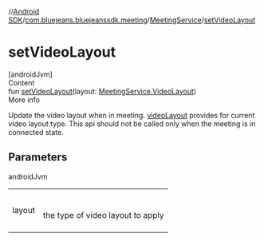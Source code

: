//[Android SDK](../../../index.md)/[com.bluejeans.bluejeanssdk.meeting](../index.md)/[MeetingService](index.md)/[setVideoLayout](set-video-layout.md)



# setVideoLayout  
[androidJvm]  
Content  
fun [setVideoLayout](set-video-layout.md)(layout: [MeetingService.VideoLayout](-video-layout/index.md))  
More info  


Update the video layout when in meeting. [videoLayout](video-layout.md) provides for current video layout type. This api should not be called only when the meeting is in connected state.



## Parameters  
  
androidJvm  
  
| | |
|---|---|
| <a name="com.bluejeans.bluejeanssdk.meeting/MeetingService/setVideoLayout/#com.bluejeans.bluejeanssdk.meeting.MeetingService.VideoLayout/PointingToDeclaration/"></a>layout| <a name="com.bluejeans.bluejeanssdk.meeting/MeetingService/setVideoLayout/#com.bluejeans.bluejeanssdk.meeting.MeetingService.VideoLayout/PointingToDeclaration/"></a><br><br>the type of video layout to apply<br><br>|
  
  



